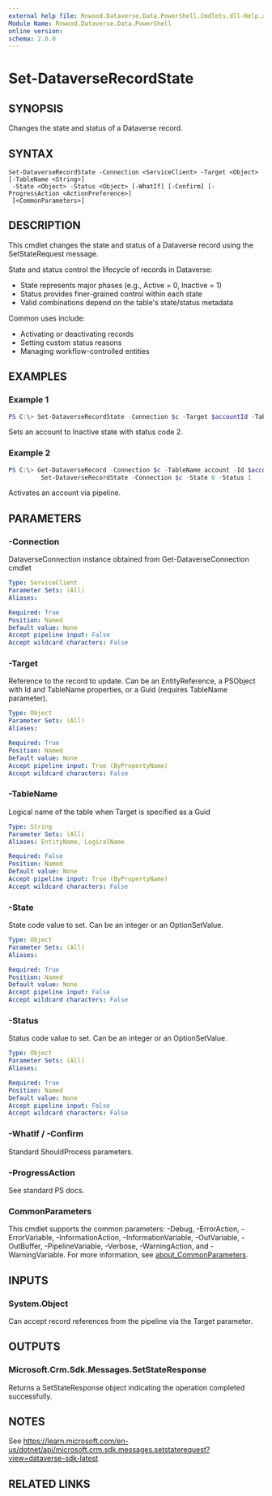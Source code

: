 ```yaml
---
external help file: Rnwood.Dataverse.Data.PowerShell.Cmdlets.dll-Help.xml
Module Name: Rnwood.Dataverse.Data.PowerShell
online version:
schema: 2.0.0
---
```


# Set-DataverseRecordState

## SYNOPSIS
Changes the state and status of a Dataverse record.

## SYNTAX

```
Set-DataverseRecordState -Connection <ServiceClient> -Target <Object> [-TableName <String>] 
 -State <Object> -Status <Object> [-WhatIf] [-Confirm] [-ProgressAction <ActionPreference>] 
 [<CommonParameters>]
```

## DESCRIPTION

This cmdlet changes the state and status of a Dataverse record using the SetStateRequest message.

State and status control the lifecycle of records in Dataverse:
- State represents major phases (e.g., Active = 0, Inactive = 1)
- Status provides finer-grained control within each state
- Valid combinations depend on the table's state/status metadata

Common uses include:
- Activating or deactivating records
- Setting custom status reasons
- Managing workflow-controlled entities

## EXAMPLES

### Example 1
```powershell
PS C:\> Set-DataverseRecordState -Connection $c -Target $accountId -TableName "account" -State 1 -Status 2
```

Sets an account to Inactive state with status code 2.

### Example 2
```powershell
PS C:\> Get-DataverseRecord -Connection $c -TableName account -Id $accountId | 
         Set-DataverseRecordState -Connection $c -State 0 -Status 1
```

Activates an account via pipeline.

## PARAMETERS

### -Connection
DataverseConnection instance obtained from Get-DataverseConnection cmdlet

```yaml
Type: ServiceClient
Parameter Sets: (All)
Aliases:

Required: True
Position: Named
Default value: None
Accept pipeline input: False
Accept wildcard characters: False
```

### -Target
Reference to the record to update. Can be an EntityReference, a PSObject with Id and TableName properties, or a Guid (requires TableName parameter).

```yaml
Type: Object
Parameter Sets: (All)
Aliases:

Required: True
Position: Named
Default value: None
Accept pipeline input: True (ByPropertyName)
Accept wildcard characters: False
```

### -TableName
Logical name of the table when Target is specified as a Guid

```yaml
Type: String
Parameter Sets: (All)
Aliases: EntityName, LogicalName

Required: False
Position: Named
Default value: None
Accept pipeline input: True (ByPropertyName)
Accept wildcard characters: False
```

### -State
State code value to set. Can be an integer or an OptionSetValue.

```yaml
Type: Object
Parameter Sets: (All)
Aliases:

Required: True
Position: Named
Default value: None
Accept pipeline input: False
Accept wildcard characters: False
```

### -Status
Status code value to set. Can be an integer or an OptionSetValue.

```yaml
Type: Object
Parameter Sets: (All)
Aliases:

Required: True
Position: Named
Default value: None
Accept pipeline input: False
Accept wildcard characters: False
```

### -WhatIf / -Confirm
Standard ShouldProcess parameters.

### -ProgressAction
See standard PS docs.

### CommonParameters
This cmdlet supports the common parameters: -Debug, -ErrorAction, -ErrorVariable, -InformationAction, -InformationVariable, -OutVariable, -OutBuffer, -PipelineVariable, -Verbose, -WarningAction, and -WarningVariable. For more information, see [about_CommonParameters](http://go.microsoft.com/fwlink/?LinkID=113216).

## INPUTS

### System.Object

Can accept record references from the pipeline via the Target parameter.

## OUTPUTS

### Microsoft.Crm.Sdk.Messages.SetStateResponse

Returns a SetStateResponse object indicating the operation completed successfully.

## NOTES

See https://learn.microsoft.com/en-us/dotnet/api/microsoft.crm.sdk.messages.setstaterequest?view=dataverse-sdk-latest

## RELATED LINKS
